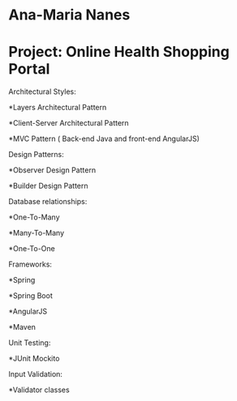 Ana-Maria Nanes
==

Project: Online Health Shopping Portal
==

Architectural Styles:

  *Layers Architectural Pattern
  
  *Client-Server Architectural Pattern
  
  *MVC Pattern ( Back-end Java and front-end AngularJS)
  
  
Design Patterns:

  *Observer Design Pattern
  
  *Builder Design Pattern
  
Database relationships:

  *One-To-Many
  
  *Many-To-Many
  
  *One-To-One
  
Frameworks:

  *Spring
  
  *Spring Boot
  
  *AngularJS
  
  *Maven
  
Unit Testing:

  *JUnit Mockito
  
Input Validation:

  *Validator classes
